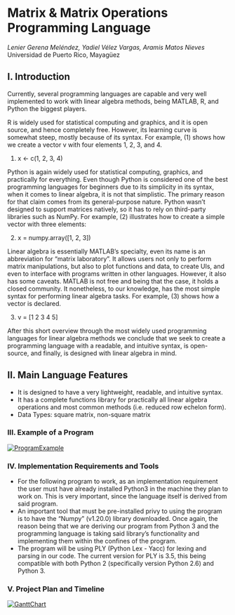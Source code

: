 # Matrix & Matrix Operations Programming Language
_Lenier Gerena Meléndez, Yadiel Vélez Vargas, Aramis Matos Nieves_
Universidad de Puerto Rico, Mayagüez

## I. Introduction
Currently, several programming languages are capable and very well implemented to work with linear algebra methods, being MATLAB, R, and Python the biggest players. 

R is widely used for statistical computing and graphics, and it is open source, and hence completely free. However, its learning curve is somewhat steep, mostly because of its syntax. For example, (1) shows how we create a vector v with four elements 1, 2, 3, and 4.

1.	x <- c(1, 2, 3, 4)

Python is again widely used for statistical computing, graphics, and practically for everything. Even though Python is considered one of the best programming languages for beginners due to its simplicity in its syntax, when it comes to linear algebra, it is not that simplistic. The primary reason for that claim comes from its general-purpose nature. Python wasn’t designed to support matrices natively, so it has to rely on third-party libraries such as NumPy. For example, (2) illustrates how to create a simple vector with three elements:

2.	x = numpy.array([1, 2, 3])

Linear algebra is essentially MATLAB’s specialty, even its name is an abbreviation for “matrix laboratory”. It allows users not only to perform matrix manipulations, but also to plot functions and data, to create UIs, and even to interface with programs written in other languages. However, it also has some caveats. MATLAB is not free and being that the case, it holds a closed community. It nonetheless, to our knowledge, has the most simple syntax for performing linear algebra tasks. For example, (3) shows how a vector is declared.

3.	v = [1 2 3 4 5]

After this short overview through the most widely used programming languages for linear algebra methods we conclude that we seek to create a programming language with a readable, and intuitive syntax, is open-source, and finally, is designed with linear algebra in mind.

## II. Main Language Features
-  It is designed to have a very lightweight, readable, and intuitive syntax.
-  It has a complete functions library for practically all linear algebra operations and most common methods (i.e. reduced row echelon form).
-  Data Types: square matrix, non-square matrix

### III. Example of a Program
[![ProgramExample](https://github.com/PL-Project-LGM-YVV-AMN/PL-Project/blob/main/ProgramExample.PNG)]()

### IV. Implementation Requirements and Tools
-   For the following program to work, as an implementation requirement the user must have already installed Python3 in the machine they plan to work on. This is very important, since the language itself is derived from said program.
-   An important tool that must be pre-installed privy to using the program is to have the “Numpy” (v1.20.0) library downloaded. Once again, the reason being that we are deriving our program from Python 3 and the programming language is taking said library’s functionality and implementing them within the confines of the program.
-   The program will be using PLY (Python Lex - Yacc) for lexing and parsing in our code. The current version for PLY is 3.5, this being compatible with both Python 2 (specifically version Python 2.6) and Python 3.

### V.  Project Plan and Timeline
[![GanttChart](https://github.com/PL-Project-LGM-YVV-AMN/PL-Project/blob/main/GanttChart.png)]()
